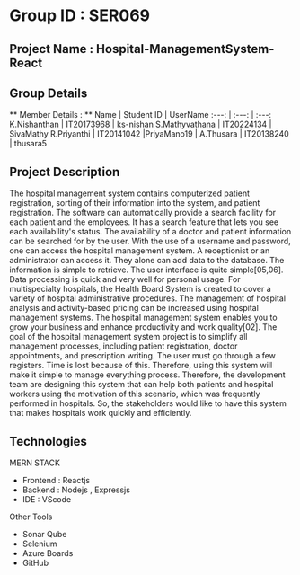 # Group ID : SER069 
## Project Name : Hospital-ManagementSystem-React
## Group Details  
** Member Details : **
Name | Student ID | UserName 
:---:   |    :---:    |    :---:    
K.Nishanthan | IT20173968 | ks-nishan 
S.Mathyvathana | IT20224134 | SivaMathy 
R.Priyanthi | IT20141042 |PriyaMano19 |
A.Thusara | IT20138240 | thusara5  
     
##  Project Description 
The hospital management system contains computerized patient registration, sorting of their information into the system, and patient registration. The software can automatically provide a search facility for each patient and the employees. It has a search feature that lets you see each availability's status. The availability of a doctor and patient information can be searched for by the user. With the use of a username and password, one can access the hospital management system. A receptionist or an administrator can access it. They alone can add data to the database. The information is simple to retrieve. The user interface is quite simple[05,06]. 
Data processing is quick and very well for personal usage. For multispecialty hospitals, the Health Board System is created to cover a variety of hospital administrative procedures. The management of hospital analysis and activity-based pricing can be increased using hospital management systems. The hospital management system enables you to grow your business and enhance productivity and work quality[02]. The goal of the hospital management system project is to simplify all management processes, including patient registration, doctor appointments, and prescription writing. 
The user must go through a few registers. Time is lost because of this. Therefore, using this system will make it simple to manage everything process. Therefore, the development team are designing this system that can help both patients and hospital workers using the motivation of this scenario, which was frequently performed in hospitals. So, the stakeholders would like to have this system that makes hospitals work quickly and efficiently. 

##  Technologies 
MERN STACK
  * Frontend : Reactjs
  * Backend : Nodejs , Expressjs
  * IDE : VScode
  
  Other Tools
  * Sonar Qube
  * Selenium
  * Azure Boards
  * GitHub
